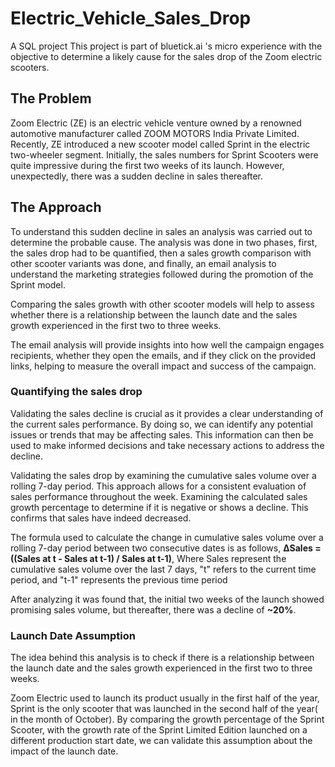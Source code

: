 # Electric_Vehicle_Sales_Drop
A SQL project
This project is part of bluetick.ai 's micro experience with the objective to determine a likely cause for the sales drop of the Zoom electric scooters.
## The Problem
Zoom Electric (ZE) is an electric vehicle venture owned by a renowned automotive manufacturer called ZOOM MOTORS India Private Limited. Recently, ZE introduced a new scooter model called Sprint in the electric two-wheeler segment. Initially, the sales numbers for Sprint Scooters were quite impressive during the first two weeks of its launch. However, unexpectedly, there was a sudden decline in sales thereafter.
## The Approach
To understand this sudden decline in sales an analysis was carried out to determine the probable cause. The analysis was done in two phases, first, the sales drop had to be quantified, then a sales growth comparison with other scooter variants was done, and finally, an email analysis to understand the marketing strategies followed during the promotion of the Sprint model.

Comparing the sales growth with other scooter models will help to assess whether there is a relationship between the launch date and the sales growth experienced in the first two to three weeks.

The email analysis will provide insights into how well the campaign engages recipients, whether they open the emails, and if they click on the provided links, helping to measure the overall impact and success of the campaign.
### Quantifying the sales drop
Validating the sales decline is crucial as it provides a clear understanding of the current sales performance. By doing so, we can identify any potential issues or trends that may be affecting sales. This information can then be used to make informed decisions and take necessary actions to address the decline.

Validating the sales drop by examining the cumulative sales volume over a rolling 7-day period. This approach allows for a consistent evaluation of sales performance throughout the week. Examining the calculated sales growth percentage to determine if it is negative or shows a decline. This confirms that sales have indeed decreased.

The formula used to calculate the change in cumulative sales volume over a rolling 7-day period between two consecutive dates is as follows,
**ΔSales = ((Sales at t - Sales at t-1) / Sales at t-1)**,
Where Sales represent the cumulative sales volume over the last 7 days, "t" refers to the current time period, and "t-1" represents the previous time period

After analyzing it was found that, the initial two weeks of the launch showed promising sales volume, but thereafter, there was a decline of **~20%**.
### Launch Date Assumption
The idea behind this analysis is to check if there is a relationship between the launch date and the sales growth experienced in the first two to three weeks.

Zoom Electric used to launch its product usually in the first half of the year, Sprint is the only scooter that was launched in the second half of the year( in the month of October). By comparing the growth percentage of the Sprint Scooter, with the growth rate of the Sprint Limited Edition launched on a different production start date, we can validate this assumption about the impact of the launch date.
